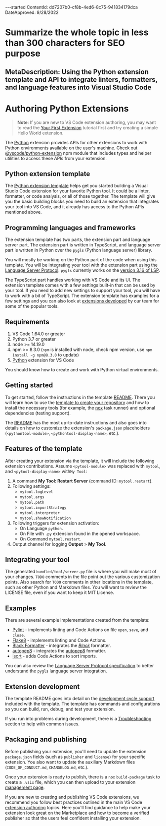 ---started
ContentId: dd7207b0-cf8b-4ed6-8c75-941834179dca
DateApproved: 9/28/2022

# Summarize the whole topic in less than 300 characters for SEO purpose
MetaDescription: Using the Python extension template and API to integrate linters, formatters, and language features into Visual Studio Code
---
# Authoring Python Extensions

>**Note**: If you are new to VS Code extension authoring, you may want to read the [Your First Extension](/api/get-started/your-first-extension) tutorial first and try creating a simple Hello World extension.

The [Python](https://marketplace.visualstudio.com/items?itemName=ms-python.python) extension provides APIs for other extensions to work with Python environments available on the user's machine. Check out [@vscode/python-extension](https://www.npmjs.com/package/@vscode/python-extension) npm module that includes types and helper utilities to access these APIs from your extension.

## Python extension template

The [Python extension template](https://github.com/microsoft/vscode-python-tools-extension-template) helps get you started building a Visual Studio Code extension for your favorite Python tool. It could be a linter, formatter, or code analysis, or all of those together. The template will give you the basic building blocks you need to build an extension that integrates your tool into VS Code, and it already has access to the Python APIs mentioned above.

## Programming languages and frameworks

The extension template has two parts, the extension part and language server part. The extension part is written in TypeScript, and language server part is written in Python over the `pygls` (Python language server) library.

You will mostly be working on the Python part of the code when using this template. You will be integrating your tool with the extension part using the [Language Server Protocol](https://microsoft.github.io/language-server-protocol). `pygls` currently works on the [version 3.16 of LSP](https://microsoft.github.io/language-server-protocol/specifications/specification-3-16).

The TypeScript part handles working with VS Code and its UI. The extension template comes with a few settings built-in that can be used by your tool. If you need to add new settings to support your tool, you will have to work with a bit of TypeScript. The extension template has examples for a few settings and you can also look at [extensions developed](#examples) by our team for some of the popular tools.

## Requirements

1. VS Code 1.64.0 or greater
1. Python 3.7 or greater
1. node >= 14.19.0
1. npm >= 8.3.0 (`npm` is installed with node, check npm version, use `npm install -g npm@8.3.0` to update)
1. [Python](https://marketplace.visualstudio.com/items?itemName=ms-python.python) extension for VS Code

You should know how to create and work with Python virtual environments.

## Getting started

To get started, follow the instructions in the template [README](https://github.com/microsoft/vscode-python-tools-extension-template#readme). There you will learn how to use the [template to create your repository](https://docs.github.com/repositories/creating-and-managing-repositories/creating-a-repository-from-a-template) and how to install the necessary tools (for example, the [nox](https://nox.thea.codes) task runner) and optional dependencies (testing support).

The [README](https://github.com/microsoft/vscode-python-tools-extension-template#readme) has the most up-to-date instructions and also goes into details on how to customize the extension's `package.json` placeholders (`<pythontool-module>`, `<pythontool-display-name>`, etc.).

## Features of the template

After creating your extension via the template, it will include the following extension contributions. Assume `<pytool-module>` was replaced with `mytool`, and `<pytool-display-name>` with`My Tool`:

1. A command **My Tool: Restart Server** (command ID: `mytool.restart`).
1. Following settings:
    * `mytool.logLevel`
    * `mytool.args`
    * `mytool.path`
    * `mytool.importStrategy`
    * `mytool.interpreter`
    * `mytool.showNotification`
1. Following triggers for extension activation:
    * On Language `python`.
    * On File with `.py` extension found in the opened workspace.
    * On Command `mytool.restart`.
1. Output channel for logging **Output** > **My Tool**.

## Integrating your tool

The generated `bundled/tool/server.py` file is where you will make most of your changes. `TODO` comments in the file point out the various customization points. Also search for `TODO` comments in other locations in the template, such as other Python and Markdown files. You will want to review the LICENSE file, even if you want to keep it MIT License.

## Examples

There are several example implementations created from the template:

* [Pylint](https://github.com/microsoft/vscode-pylint/tree/main/bundled/tool) - implements linting and Code Actions on file `open`, `save`, and `close`.
* [Flake8](https://github.com/microsoft/vscode-flake8/tree/main/bundled/tool) - implements linting and Code Actions.
* [Black Formatter](https://github.com/microsoft/vscode-black-formatter/tree/main/bundled/tool) - integrates the [*Black*](https://github.com/python/black) formatter.
* [autopep8](https://github.com/microsoft/vscode-autopep8/tree/main/bundled/tool) - integrates the [autopep8](https://pypi.org/project/autopep8) formatter.
* [isort](https://github.com/microsoft/vscode-isort/blob/main/bundled/tool) - adds Code Actions to sort imports.

You can also review the [Language Server Protocol specification](https://microsoft.github.io/language-server-protocol/specifications/specification-3-16) to better understand the `pygls` language server integration.

## Extension development

The template README goes into detail on the [development cycle support](https://github.com/microsoft/vscode-python-tools-extension-template#debugging) included with the template. The template has commands and configurations so you can build, run, debug, and test your extension.

If you run into problems during development, there is a [Troubleshooting](https://github.com/microsoft/vscode-python-tools-extension-template#troubleshooting) section to help with common issues.

## Packaging and publishing

Before publishing your extension, you'll need to update the extension `package.json` fields (such as `publisher` and `license`) for your specific extension. You also want to update the auxiliary Markdown files (`CODE_OF_CONDUCT.md`, `CHANGELOG.md`, etc.).

Once your extension is ready to publish, there is a `nox` `build-package` task to create a `.vsix` file, which you can then upload to your extension [management page](https://marketplace.visualstudio.com/manage).

If you are new to creating and publishing VS Code extensions, we recommend you follow best practices outlined in the main VS Code [extension authoring](/api/working-with-extensions/publishing-extension#advanced-usage) topics. Here you'll find guidance to help make your extension look great on the Marketplace and how to become a verified publisher so that the users feel confident installing your extension.
